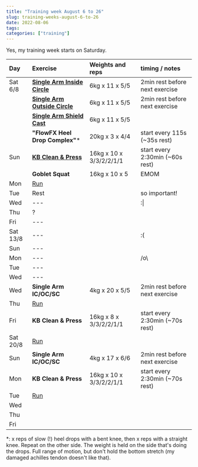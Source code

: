 ```yaml
---
title: "Training week August 6 to 26"
slug: training-weeks-august-6-to-26
date: 2022-08-06
tags:
categories: ["training"]
---
```



Yes, my training week starts on Saturday.

| Day      | Exercise                                                                     | Weights and reps        | timing / notes                  |
| :------- | :--------------------------------------------------------------------------- | :---------------------- | :------------------------------ |
| Sat 6/8  | [**Single Arm Inside Circle**](https://www.youtube.com/watch?v=0ZzoCasyoAM)  | 6kg x 11 x 5/5          | 2min rest before next exercise  |
|          | [**Single Arm Outside Circle**](https://www.youtube.com/watch?v=OydLETgLfMA) | 6kg x 11 x 5/5          | 2min rest before next exercise  |
|          | [**Single Arm Shield Cast**](https://www.youtube.com/watch?v=LKNgPDX2wRk)    | 6kg x 11 x 5/5          |                                 |
|          | **"FlowFX Heel Drop Complex"**\*                                             | 20kg x 3 x 4/4          | start every 115s (~35s rest)    |
| Sun      | [**KB Clean & Press**](https://www.youtube.com/watch?v=48qvCvJJr8Y)          | 16kg x 10 x 3/3/2/2/1/1 | start every 2:30min (~60s rest) |
|          | **Goblet Squat**                                                             | 16kg x 10 x 5           | EMOM                            |
| Mon      | [Run](https://runalyze.com/shared/wrssr)                                     |                         |                                 |
| Tue      | Rest                                                                         |                         | so important!                   |
| Wed      | ---                                                                          |                         | :\|                             |
| Thu      | ?                                                                            |                         |                                 |
| Fri      | ---                                                                          |                         |                                 |
| Sat 13/8 | ---                                                                          |                         | :(                              |
| Sun      | ---                                                                          |                         |                                 |
| Mon      | ---                                                                          |                         | /o\                             |
| Tue      | ---                                                                          |                         |                                 |
| Wed      | ---                                                                          |                         |                                 |
| Wed      | **Single Arm IC/OC/SC**                                                      | 4kg x 20 x 5/5          | 2min rest before next exercise  |
| Thu      | [Run](https://runalyze.com/shared/x8c03)                                     |                         |                                 |
| Fri      | **KB Clean & Press**                                                         | 16kg x 8 x 3/3/2/2/1/1  | start every 2:30min (~70s rest) |
| Sat 20/8 | [Run](https://runalyze.com/shared/x9p82)                                     |                         |                                 |
| Sun      | **Single Arm IC/OC/SC**                                                      | 4kg x 17 x 6/6          | 2min rest before next exercise  |
| Mon      | **KB Clean & Press**                                                         | 16kg x 10 x 3/3/2/2/1/1 | start every 2:30min (~70s rest) |
| Tue      | [Run](https://runalyze.com/shared/xep1e)                                     |                         |                                 |
| Wed      |                                                                              |                         |                                 |
| Thu      |                                                                              |                         |                                 |
| Fri      |                                                                              |                         |                                 |

\*: x reps of slow (!) heel drops with a bent knee, then x reps with a straight
knee. Repeat on the other side. The weight is held on the side that's doing the
drops. Full range of motion, but don't hold the bottom stretch (my damaged
achilles tendon doesn't like that).
